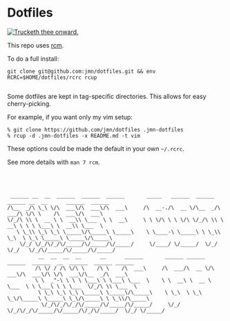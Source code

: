 # Dotfiles
<a href="#">![Trucketh thee onward.](http://www.prguitarman.com/comics/poptart1red1.gif)</a>

This repo uses [rcm][]. 
 
To do a full install:
```
git clone git@github.com:jmn/dotfiles.git && env RCRC=$HOME/dotfiles/rcrc rcup
 
```

Some dotfiles are kept in tag-specific directories.
This allows for easy cherry-picking.

For example, if you want only my vim setup:

```
% git clone https://github.com/jmn/dotfiles .jmn-dotfiles
% rcup -d .jmn-dotfiles -x README.md -t vim
```

These options could be made the default in your own `~/.rcrc`.

See more details with `man 7 rcm`.

[rcm]: https://github.com/thoughtbot/rcm


<br><br>
   
```
 ______ __  __  ______  ______  ______       _____   ______  ______ ______ __  __      ______  ______          
/\__  _/\ \_\ \/\  ___\/\  ___\/\  ___\     /\  __-./\  __ \/\__  _/\  ___/\ \/\ \    /\  ___\/\  ___\         
\/_/\ \\ \  __ \ \  __\\ \___  \ \  __\     \ \ \/\ \ \ \/\ \/_/\ \\ \  __\ \ \ \ \___\ \  __\\ \___  \        
   \ \_\\ \_\ \_\ \_____\/\_____\ \_____\    \ \____-\ \_____\ \ \_\\ \_\  \ \_\ \_____\ \_____\/\_____\       
    \/_/ \/_/\/_/\/_____/\/_____/\/_____/     \/____/ \/_____/  \/_/ \/_/   \/_/\/_____/\/_____/\/_____/       
          __  __  __  __      __      ______       ______ ______  ______  ______  __  ______  ______ ______    
         /\ \/ / /\ \/\ \    /\ \    /\  ___\     /\  ___/\  __ \/\  ___\/\  ___\/\ \/\  ___\/\__  _/\  ___\   
         \ \  _"-\ \ \ \ \___\ \ \___\ \___  \    \ \  __\ \  __ \ \___  \ \ \___\ \ \ \___  \/_/\ \\ \___  \  
          \ \_\ \_\ \_\ \_____\ \_____\/\_____\    \ \_\  \ \_\ \_\/\_____\ \_____\ \_\/\_____\ \ \_\\/\_____\ 
           \/_/\/_/\/_/\/_____/\/_____/\/_____/     \/_/   \/_/\/_/\/_____/\/_____/\/_/\/_____/  \/_/ \/_____/ 
                                                                                                               
```
